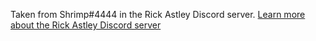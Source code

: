 Taken from Shrimp#4444 in the Rick Astley Discord server. [Learn more about the Rick Astley Discord server](https://www.rickastley.rocks/sources/Rick_Astley_Server)
